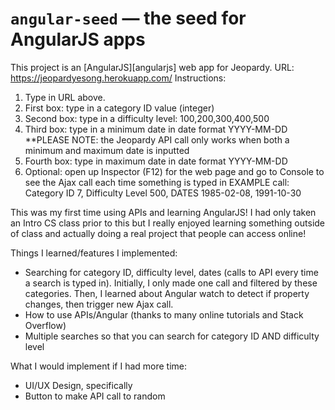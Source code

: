 # `angular-seed` — the seed for AngularJS apps

This project is an [AngularJS][angularjs] web app for Jeopardy.
URL:  <h ref= "https://jeopardyesong.herokuapp.com/">https://jeopardyesong.herokuapp.com/</h>
Instructions:
1. Type in URL above. 
2. First box: type in a category ID value (integer)
3. Second box: type in a difficulty level: 100,200,300,400,500
4. Third box: type in a minimum date in date format YYYY-MM-DD **PLEASE NOTE: the Jeopardy API call only works when both a minimum and maximum date is inputted
5. Fourth box: type in maximum date in date format YYYY-MM-DD
6. Optional: open up Inspector (F12) for the web page and go to Console to see the Ajax call each time something is typed in
EXAMPLE call: Category ID 7, Difficulty Level 500, DATES 1985-02-08, 1991-10-30

This was my first time using APIs and learning AngularJS! I had only taken an Intro CS class prior to this but I really enjoyed learning something outside of class and actually doing a real project that people can access online!

Things I learned/features I implemented:
- Searching for category ID, difficulty level, dates (calls to API every time a search is typed in). Initially, I only made one call and filtered by these categories. Then, I learned about Angular watch to detect if property changes, then trigger new Ajax call.
- How to use APIs/Angular (thanks to many online tutorials and Stack Overflow)
- Multiple searches so that you can search for category ID AND difficulty level
 
What I would implement if I had more time:
- UI/UX Design, specifically
- Button to make API call to random 